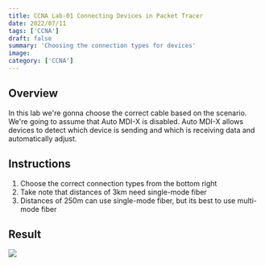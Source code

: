```yaml
---
title: CCNA Lab-01 Connecting Devices in Packet Tracer
date: 2022/07/11
tags: ['CCNA']
draft: false
summary: 'Choosing the connection types for devices'
image:
category: ['CCNA']
---
```


## Overview

In this lab we're gonna choose the correct cable based on the scenario. We're going to assume that Auto MDI-X is disabled.
Auto MDI-X allows devices to detect which device is sending and which is receiving data and automatically adjust.

## Instructions

1. Choose the correct connection types from the bottom right
2. Take note that distances of 3km need single-mode fiber
3. Distances of 250m can use single-mode fiber, but its best to use multi-mode fiber

## Result

![](https://bui.blob.core.windows.net/labs/Lab_2022_07_12_11_20.webp)
